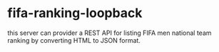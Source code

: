 # fifa-ranking-loopback
this server can provider a REST API for listing FIFA men national team ranking by converting HTML to JSON format.
